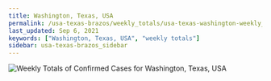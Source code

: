 ```yaml
---
title: Washington, Texas, USA
permalink: /usa-texas-brazos/weekly_totals/usa-texas-washington-weekly_totals.html
last_updated: Sep 6, 2021
keywords: ["Washington, Texas, USA", "weekly totals"]
sidebar: usa-texas-brazos_sidebar
---
```


![Weekly Totals of Confirmed Cases for Washington, Texas, USA](/covid_tracker/images/graphs/usa-texas-washington-weekly_totals_graph.png)
